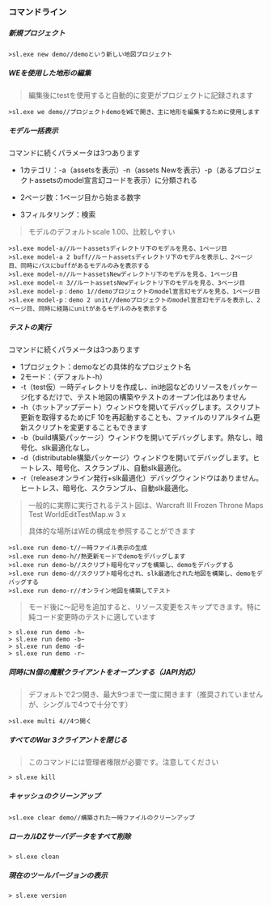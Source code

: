 ### コマンドライン

##### 新規プロジェクト

```
>sl.exe new demo//demoという新しい地図プロジェクト
```

##### WEを使用した地形の編集

>編集後にtestを使用すると自動的に変更がプロジェクトに記録されます

```
>sl.exe we demo//プロジェクトdemoをWEで開き、主に地形を編集するために使用します
```

##### モデル一括表示

コマンドに続くパラメータは3つあります

* 1カテゴリ：-a（assetsを表示）-n（assets Newを表示）-p（あるプロジェクトassetsのmodel宣言幻コードを表示）に分類される

* 2ページ数：1ページ目から始まる数字

* 3フィルタリング：検索

>モデルのデフォルトscale 1.00、比較しやすい


```
>sl.exe model-a//ルートassetsディレクトリ下のモデルを見る、1ページ目
>sl.exe model-a 2 buff//ルートassetsディレクトリ下のモデルを表示し、2ページ目、同時にパスにbuffがあるモデルのみを表示する
>sl.exe model-n//ルートassetsNewディレクトリ下のモデルを見る、1ページ目
>sl.exe model-n 3//ルートassetsNewディレクトリ下のモデルを見る、3ページ目
>sl.exe model-p：demo 1//demoプロジェクトのmodel宣言幻モデルを見る、1ページ目
>sl.exe model-p：demo 2 unit//demoプロジェクトのmodel宣言幻モデルを表示し、2ページ目、同時に経路にunitがあるモデルのみを表示する
```

##### テストの実行

コマンドに続くパラメータは3つあります

* 1プロジェクト：demoなどの具体的なプロジェクト名
* 2モード：（デフォルト-h）
* -t（test仮）一時ディレクトリを作成し、ini地図などのリソースをパッケージ化するだけで、テスト地図の構築やテストのオープン化はありません
* -h（ホットアップデート）ウィンドウを開いてデバッグします。スクリプト更新を取得するためにF 10を再起動することも、ファイルのリアルタイム更新スクリプトを変更することもできます
* -b（build構築パッケージ）ウィンドウを開いてデバッグします。熱なし、暗号化、slk最適化なし。
* -d（distributable構築パッケージ）ウィンドウを開いてデバッグします。ヒートレス、暗号化、スクランブル、自動slk最適化。
* -r（releaseオンライン発行+slk最適化）デバッグウィンドウはありません。ヒートレス、暗号化、スクランブル、自動slk最適化。

>一般的に実際に実行されるテスト図は、Warcraft III Frozen Throne Maps Test WorldEditTestMap.w 3 x
>
>具体的な場所はWEの構成を参照することができます


```
>sl.exe run demo-t//一時ファイル表示の生成
>sl.exe run demo-h//熱更新モードでdemoをデバッグします
>sl.exe run demo-b//スクリプト暗号化マップを構築し、demoをデバッグする
>sl.exe run demo-d//スクリプト暗号化され、slk最適化された地図を構築し、demoをデバッグする
>sl.exe run demo-r//オンライン地図を構築してテスト
```

>モード後に～記号を追加すると、リソース変更をスキップできます。特に純コード変更時のテストに適しています

```
> sl.exe run demo -h~
> sl.exe run demo -b~
> sl.exe run demo -d~
> sl.exe run demo -r~
```

##### 同時にN個の魔獣クライアントをオープンする（JAPI対応）


>デフォルトで2つ開き、最大9つまで一度に開きます（推奨されていませんが、シングルで4つで十分です）


```
>sl.exe multi 4//4つ開く
```

##### すべてのWar 3クライアントを閉じる

>このコマンドには管理者権限が必要です。注意してください


```
> sl.exe kill
```

##### キャッシュのクリーンアップ

```
>sl.exe clear demo//構築された一時ファイルのクリーンアップ
```

##### ローカルDZサーバデータをすべて削除


```
> sl.exe clean
```

##### 現在のツールバージョンの表示


```
> sl.exe version
```
